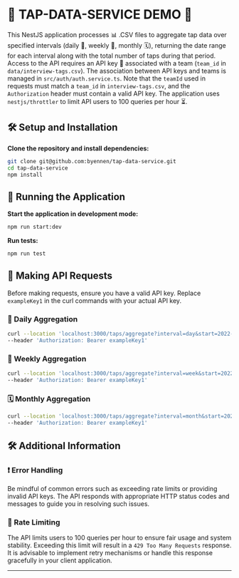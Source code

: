 # 🚀 TAP-DATA-SERVICE DEMO 🚀

This NestJS application processes 📊 .CSV files to aggregate tap data over specified intervals (daily 📅, weekly 📆, monthly 🗓️), returning the date range for each interval along with the total number of taps during that period. Access to the API requires an API key 🔑 associated with a team (`team_id` in `data/interview-tags.csv`). The association between API keys and teams is managed in `src/auth/auth.service.ts`. Note that the `teamId` used in requests must match a `team_id` in `interview-tags.csv`, and the `Authorization` header must contain a valid API key. The application uses `nestjs/throttler` to limit API users to 100 queries per hour ⏳.

## 🛠 Setup and Installation

**Clone the repository and install dependencies:**

```bash
git clone git@github.com:byennen/tap-data-service.git
cd tap-data-service
npm install
```

## 🚀 Running the Application

**Start the application in development mode:**

```bash
npm run start:dev
```

**Run tests:**

```bash
npm run test
```

## 📡 Making API Requests

Before making requests, ensure you have a valid API key. Replace `exampleKey1` in the curl commands with your actual API key.

### 📅 Daily Aggregation

```bash
curl --location 'localhost:3000/taps/aggregate?interval=day&start=2022-07-01&end=2022-07-31' \
--header 'Authorization: Bearer exampleKey1'
```

### 📆 Weekly Aggregation

```bash
curl --location 'localhost:3000/taps/aggregate?interval=week&start=2022-07-01&end=2022-07-31' \
--header 'Authorization: Bearer exampleKey1'
```

### 🗓️ Monthly Aggregation

```bash
curl --location 'localhost:3000/taps/aggregate?interval=month&start=2022-07-01&end=2022-07-31' \
--header 'Authorization: Bearer exampleKey1'
```

## 🛠️ Additional Information

### ❗ Error Handling

Be mindful of common errors such as exceeding rate limits or providing invalid API keys. The API responds with appropriate HTTP status codes and messages to guide you in resolving such issues.

### 🚦 Rate Limiting

The API limits users to 100 queries per hour to ensure fair usage and system stability. Exceeding this limit will result in a `429 Too Many Requests` response. It is advisable to implement retry mechanisms or handle this response gracefully in your client application.

---
